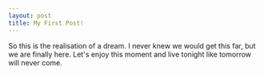 ```yaml
---
layout: post
title: My First Post!
---
```


So this is the realisation of a dream. I never knew we would get this far, but we are finally here. Let's enjoy this moment and live tonight like tomorrow will never come.